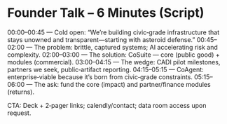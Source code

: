 # Founder Talk – 6 Minutes (Script)

00:00–00:45 — Cold open: “We’re building civic‑grade infrastructure that stays unowned and transparent—starting with asteroid defense.”
00:45–02:00 — The problem: brittle, captured systems; AI accelerating risk and complexity.
02:00–03:00 — The solution: CoSuite — core (public good) + modules (commercial).
03:00–04:15 — The wedge: CADI pilot milestones, partners we seek, public‑artifact reporting.
04:15–05:15 — CoAgent: enterprise‑viable because it’s born from civic‑grade constraints.
05:15–06:00 — The ask: fund the core (impact) and partner/finance modules (returns).

CTA: Deck + 2‑pager links; calendly/contact; data room access upon request.


